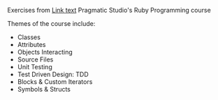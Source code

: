 Exercises from <a href="[url](https://pragmaticstudio.com/courses/ruby)">Link text</a>
Pragmatic Studio's Ruby Programming course

Themes of the course include:
<ul>
    <li>Classes</li>
    <li>Attributes</li>
    <li>Objects Interacting</li>
    <li>Source Files</li>
    <li>Unit Testing</li>
    <li>Test Driven Design: TDD</li>
    <li>Blocks & Custom Iterators</li>
    <li>Symbols & Structs</li>
</ul>
